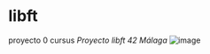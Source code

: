 # libft
proyecto 0 cursus
<em> Proyecto libft 42 Málaga </em>
![image](https://user-images.githubusercontent.com/7002107/208258517-a7f4cd99-7904-4cec-95c4-9b4bb3854d6f.png)
